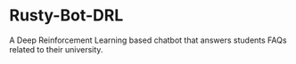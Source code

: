 # Rusty-Bot-DRL
A Deep Reinforcement Learning based chatbot that answers students FAQs related to their university.
